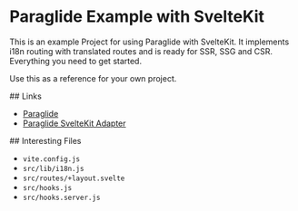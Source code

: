 # Paraglide Example with SvelteKit

This is an example Project for using Paraglide with SvelteKit. It implements i18n routing with translated routes and is ready for SSR, SSG and CSR. Everything you need to get started.

Use this as a reference for your own project.

## Links
- [Paraglide](https://inlang.com/m/gerre34r/library-inlang-paraglideJs)
- [Paraglide SvelteKit Adapter](https://inlang.com/m/dxnzrydw/library-inlang-paraglideJsAdapterSveltekit)

## Interesting Files
- `vite.config.js`
- `src/lib/i18n.js`
- `src/routes/+layout.svelte`
- `src/hooks.js`
- `src/hooks.server.js`